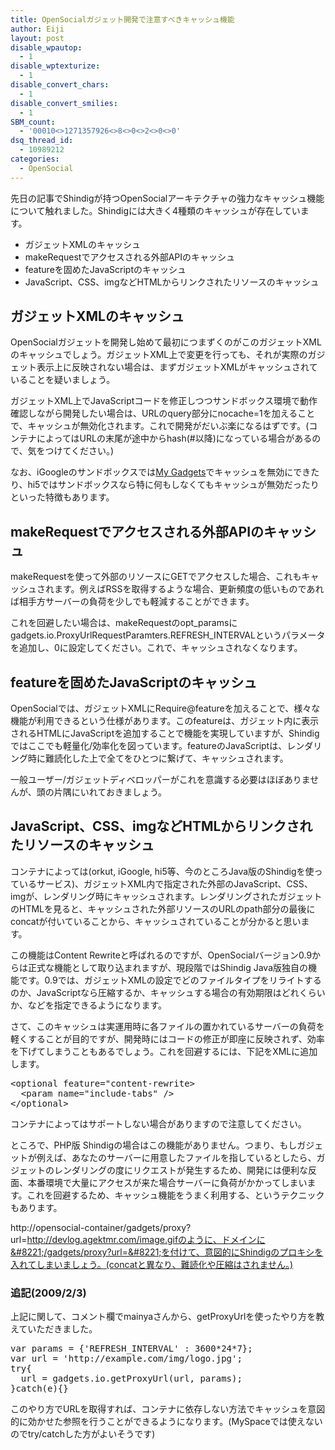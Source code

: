 ```yaml
---
title: OpenSocialガジェット開発で注意すべきキャッシュ機能
author: Eiji
layout: post
disable_wpautop:
  - 1
disable_wptexturize:
  - 1
disable_convert_chars:
  - 1
disable_convert_smilies:
  - 1
SBM_count:
  - '00010<>1271357926<>8<>0<>2<>0<>0'
dsq_thread_id:
  - 10989212
categories:
  - OpenSocial
---
```

先日の記事でShindigが持つOpenSocialアーキテクチャの強力なキャッシュ機能について触れました。Shindigには大きく4種類のキャッシュが存在しています。

*   ガジェットXMLのキャッシュ
*   makeRequestでアクセスされる外部APIのキャッシュ
*   featureを固めたJavaScriptのキャッシュ
*   JavaScript、CSS、imgなどHTMLからリンクされたリソースのキャッシュ

## ガジェットXMLのキャッシュ

OpenSocialガジェットを開発し始めて最初につまずくのがこのガジェットXMLのキャッシュでしょう。ガジェットXML上で変更を行っても、それが実際のガジェット表示上に反映されない場合は、まずガジェットXMLがキャッシュされていることを疑いましょう。

ガジェットXML上でJavaScriptコードを修正しつつサンドボックス環境で動作確認しながら開発したい場合は、URLのquery部分にnocache=1を加えることで、キャッシュが無効化されます。これで開発がだいぶ楽になるはずです。(コンテナによってはURLの末尾が途中からhash(#以降)になっている場合があるので、気をつけてください。)

なお、iGoogleのサンドボックスでは<a target="_blank" href="http://www.google.com/ig/directory?hl=en&#038;type=gadgets&#038;url=www.google.com/ig/modules/developer.xml">My Gadgets</a>でキャッシュを無効にできたり、hi5ではサンドボックスなら特に何もしなくてもキャッシュが無効だったりといった特徴もあります。

## makeRequestでアクセスされる外部APIのキャッシュ

makeRequestを使って外部のリソースにGETでアクセスした場合、これもキャッシュされます。例えばRSSを取得するような場合、更新頻度の低いものであれば相手方サーバーの負荷を少しでも軽減することができます。

これを回避したい場合は、makeRequestのopt\_paramsにgadgets.io.ProxyUrlRequestParamters.REFRESH\_INTERVALというパラメータを追加し、0に設定してください。これで、キャッシュされなくなります。

## featureを固めたJavaScriptのキャッシュ

OpenSocialでは、ガジェットXMLにRequire@featureを加えることで、様々な機能が利用できるという仕様があります。このfeatureは、ガジェット内に表示されるHTMLにJavaScriptを追加することで機能を実現していますが、Shindigではここでも軽量化/効率化を図っています。featureのJavaScriptは、レンダリング時に難読化した上で全てをひとつに繋げて、キャッシュされます。

一般ユーザー/ガジェットディベロッパーがこれを意識する必要はほぼありませんが、頭の片隅にいれておきましょう。

## JavaScript、CSS、imgなどHTMLからリンクされたリソースのキャッシュ

コンテナによっては(orkut, iGoogle, hi5等、今のところJava版のShindigを使っているサービス)、ガジェットXML内で指定された外部のJavaScript、CSS、imgが、レンダリング時にキャッシュされます。レンダリングされたガジェットのHTMLを見ると、キャッシュされた外部リソースのURLのpath部分の最後にconcatが付いていることから、キャッシュされていることが分かると思います。

この機能はContent Rewriteと呼ばれるのですが、OpenSocialバージョン0.9からは正式な機能として取り込まれますが、現段階ではShindig Java版独自の機能です。0.9では、ガジェットXMLの設定でどのファイルタイプをリライトするのか、JavaScriptなら圧縮するか、キャッシュする場合の有効期限はどれくらいか、などを指定できるようになります。

さて、このキャッシュは実運用時に各ファイルの置かれているサーバーの負荷を軽くすることが目的ですが、開発時にはコードの修正が即座に反映されず、効率を下げてしまうこともあるでしょう。これを回避するには、下記をXMLに追加します。

<pre class="brush: xml; title: ; notranslate" title="">&lt;optional feature="content-rewrite&gt;
  &lt;param name="include-tabs" /&gt;
&lt;/optional&gt;
</pre>

コンテナによってはサポートしない場合がありますので注意してください。

ところで、PHP版 Shindigの場合はこの機能がありません。つまり、もしガジェットが例えば、あなたのサーバーに用意したファイルを指しているとしたら、ガジェットのレンダリングの度にリクエストが発生するため、開発には便利な反面、本番環境で大量にアクセスが来た場合サーバーに負荷がかかってしまいます。これを回避するため、キャッシュ機能をうまく利用する、というテクニックもあります。

http://opensocial-container/gadgets/proxy?url=http://devlog.agektmr.com/image.gifのように、ドメインに&#8221;/gadgets/proxy?url=&#8221;を付けて、意図的にShindigのプロキシを入れてしまいましょう。(concatと異なり、難読化や圧縮はされません。)

### 追記(2009/2/3)

上記に関して、コメント欄でmainyaさんから、getProxyUrlを使ったやり方を教えていただきました。

<pre class="brush: jscript; title: ; notranslate" title="">var params = {'REFRESH_INTERVAL' : 3600*24*7};
var url = 'http://example.com/img/logo.jpg';
try{
  url = gadgets.io.getProxyUrl(url, params);
}catch(e){}
</pre>

このやり方でURLを取得すれば、コンテナに依存しない方法でキャッシュを意図的に効かせた参照を行うことができるようになります。(MySpaceでは使えないのでtry/catchした方がよいそうです)

 